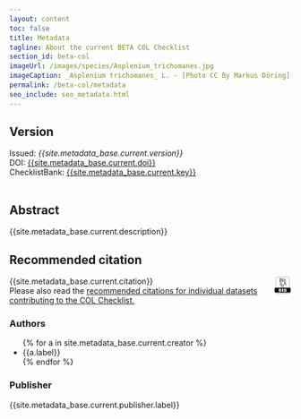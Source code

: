 ```yaml
---
layout: content
toc: false
title: Metadata
tagline: About the current BETA COL Checklist
section_id: beta-col
imageUrl: /images/species/Asplenium_trichomanes.jpg
imageCaption: _Asplenium trichomanes_ L. - [Photo CC By Markus Döring](https://www.inaturalist.org/observations/15132827)
permalink: /beta-col/metadata
seo_include: seo_metadata.html
---
```


## Version

<div id="version">  
  Issued: <i>{{site.metadata_base.current.version}}</i>
  <br/>
  DOI: <a href="https://doi.org/{{site.metadata_base.current.doi}}">{{site.metadata_base.current.doi}}</a>
  <br/>
  ChecklistBank: <a href="https://www.checklistbank.org/dataset/{{site.metadata_base.current.key}}/about">{{site.metadata_base.current.key}}</a>
  <br/>
  <br/>
</div>


## Abstract

{{site.metadata_base.current.description}}

## Recommended citation

<div id="bibtex" style="float: right;">
<a href="https://api.checklistbank.org/dataset/{{ site.react_base.datasetKey }}.bib"><img src="/images/bibtex_logo.png" style="height: 32px;"></a>
</div>

{{site.metadata_base.current.citation}}
<br/>
Please also read the <a href="/about/colusage#recommended-citations">recommended citations for individual datasets contributing to the COL Checklist.</a>

### Authors

<div id="authors">  
  <ul>
  {% for a in site.metadata_base.current.creator %}
    <li>{{a.label}}</li>
  {% endfor %}
  </ul>
</div>

### Publisher
{{site.metadata_base.current.publisher.label}}

